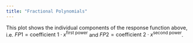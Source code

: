 ```yaml
---
title: "Fractional Polynomials"
---
```


This plot shows the individual components of the response function above, i.e. $FP1=\text{coefficient 1} \cdot x^\text{first power}$  and $FP2=\text{coefficient 2} \cdot x^\text{second power}$.

